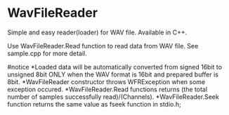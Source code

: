 # WavFileReader
Simple and easy reader(loader) for WAV file.
Available in C++.

Use WavFileReader.Read function to read data from WAV file.
See sample.cpp for more detail.

#notice
*Loaded data will be automatically converted from signed 16bit to unsigned 8bit ONLY when the WAV format is 16bit and prepared buffer is 8bit.
*WavFileReader constructor throws WFRException when some exception occured.
*WavFileReader.Read functions returns (the total number of samples successfully read)/(Channels).
*WavFileReader.Seek function returns the same value as fseek function in stdio.h;
